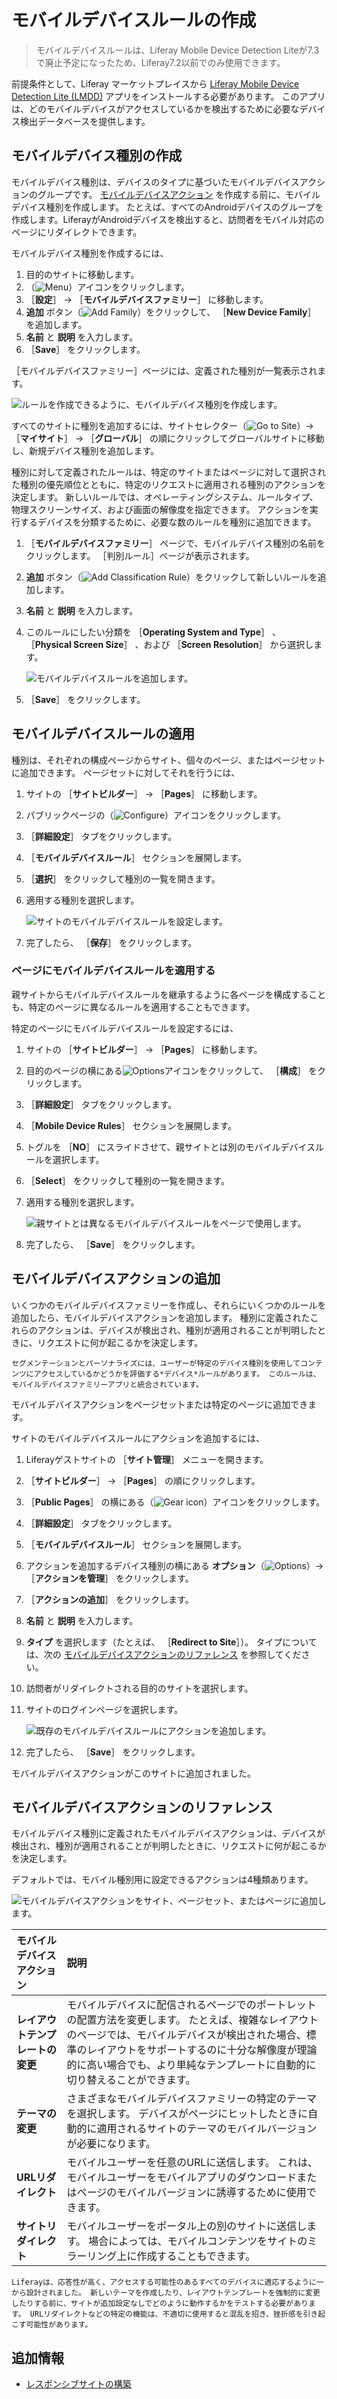 # モバイルデバイスルールの作成

> モバイルデバイスルールは、Liferay Mobile Device Detection Liteが7.3で廃止予定になったため、Liferay7.2以前でのみ使用できます。

前提条件として、Liferay マーケットプレイスから [Liferay Mobile Device Detection Lite (LMDD)](https://web.liferay.com/marketplace/-/mp/application/92831494) アプリをインストールする必要があります。 このアプリは、どのモバイルデバイスがアクセスしているかを検出するために必要なデバイス検出データベースを提供します。

## モバイルデバイス種別の作成

モバイルデバイス種別は、デバイスのタイプに基づいたモバイルデバイスアクションのグループです。 [モバイルデバイスアクション](#adding-mobile-device-actions) を作成する前に、モバイルデバイス種別を作成します。 たとえば、すべてのAndroidデバイスのグループを作成します。LiferayがAndroidデバイスを検出すると、訪問者をモバイル対応のページにリダイレクトできます。

モバイルデバイス種別を作成するには、

1. 目的のサイトに移動します。
1. （![Menu](../../../images/icon-menu.png)）アイコンをクリックします。
1. ［**設定**］ &rarr; ［**モバイルデバイスファミリー**］ に移動します。
1. **追加** ボタン（![Add Family](../../../images/icon-add.png)）をクリックして、 ［**New Device Family**］ を追加します。
1. **名前** と **説明** を入力します。
1. ［**Save**］ をクリックします。

［モバイルデバイスファミリー］ページには、定義された種別が一覧表示されます。

![ルールを作成できるように、モバイルデバイス種別を作成します。](./creating-mobile-device-rules/images/01.png)

すべてのサイトに種別を追加するには、サイトセレクター（![Go to Site](../../../images/icon-compass.png)）&rarr; ［**マイサイト**］ &rarr; ［**グローバル**］ の順にクリックしてグローバルサイトに移動し、新規デバイス種別を追加します。

種別に対して定義されたルールは、特定のサイトまたはページに対して選択された種別の優先順位とともに、特定のリクエストに適用される種別のアクションを決定します。 新しいルールでは、オペレーティングシステム、ルールタイプ、物理スクリーンサイズ、および画面の解像度を指定できます。 アクションを実行するデバイスを分類するために、必要な数のルールを種別に追加できます。

1. ［**モバイルデバイスファミリー**］ ページで、モバイルデバイス種別の名前をクリックします。 ［判別ルール］ページが表示されます。
1. **追加** ボタン（![Add Classification Rule](../../../images/icon-add.png)）をクリックして新しいルールを追加します。
1. **名前** と **説明** を入力します。
1. このルールにしたい分類を ［**Operating System and Type**］ 、 ［**Physical Screen Size**］ 、および ［**Screen Resolution**］ から選択します。

    ![モバイルデバイスルールを追加します。](creating-mobile-device-rules/images/02.png)

1. ［**Save**］ をクリックします。

## モバイルデバイスルールの適用

種別は、それぞれの構成ページからサイト、個々のページ、またはページセットに追加できます。 ページセットに対してそれを行うには、

1. サイトの ［**サイトビルダー**］ &rarr; ［**Pages**］ に移動します。
1. パブリックページの（![Configure](../../../images/icon-cog.png)）アイコンをクリックします。
1. ［**詳細設定**］ タブをクリックします。
1. ［**モバイルデバイスルール**］ セクションを展開します。
1. ［**選択**］ をクリックして種別の一覧を開きます。
1. 適用する種別を選択します。

    ![サイトのモバイルデバイスルールを設定します。](./creating-mobile-device-rules/images/03.png)

1. 完了したら、 ［**保存**］ をクリックします。

### ページにモバイルデバイスルールを適用する

親サイトからモバイルデバイスルールを継承するように各ページを構成することも、特定のページに異なるルールを適用することもできます。

特定のページにモバイルデバイスルールを設定するには、

1. サイトの ［**サイトビルダー**］ &rarr; ［**Pages**］ に移動します。
1. 目的のページの横にある![Options](../../../images/icon-options.png)アイコンをクリックして、 ［**構成**］ をクリックします。
1. ［**詳細設定**］ タブをクリックします。
1. ［**Mobile Device Rules**］ セクションを展開します。
1. トグルを ［**NO**］ にスライドさせて、親サイトとは別のモバイルデバイスルールを選択します。
1. ［**Select**］ をクリックして種別の一覧を開きます。
1. 適用する種別を選択します。

    ![親サイトとは異なるモバイルデバイスルールをページで使用します。](./creating-mobile-device-rules/images/04.png)

1. 完了したら、 ［**Save**］ をクリックします。

## モバイルデバイスアクションの追加

いくつかのモバイルデバイスファミリーを作成し、それらにいくつかのルールを追加したら、モバイルデバイスアクションを追加します。 種別に定義されたこれらのアクションは、デバイスが検出され、種別が適用されることが判明したときに、リクエストに何が起こるかを決定します。

```{tip}
セグメンテーションとパーソナライズには、ユーザーが特定のデバイス種別を使用してコンテンツにアクセスしているかどうかを評価する*デバイス*ルールがあります。 このルールは、モバイルデバイスファミリーアプリと統合されています。
```

モバイルデバイスアクションをページセットまたは特定のページに追加できます。

サイトのモバイルデバイスルールにアクションを追加するには、

1. Liferayゲストサイトの ［**サイト管理**］ メニューを開きます。
1. ［**サイトビルダー**］ &rarr; ［**Pages**］ の順にクリックします。
1. ［**Public Pages**］ の横にある（![Gear icon](../../../images/icon-cog.png)）アイコンをクリックします。
1. ［**詳細設定**］ タブをクリックします。
1. ［**モバイルデバイスルール**］ セクションを展開します。
1. アクションを追加するデバイス種別の横にある **オプション**（![Options](../../../images/icon-actions.png)）&rarr; ［**アクションを管理**］ をクリックします。
1. ［**アクションの追加**］ をクリックします。
1. **名前** と **説明** を入力します。
1. **タイプ** を選択します（たとえば、 ［**Redirect to Site**］）。 タイプについては、次の [モバイルデバイスアクションのリファレンス](#mobile-device-actions-reference) を参照してください。
1. 訪問者がリダイレクトされる目的のサイトを選択します。
1. サイトのログインページを選択します。

    ![既存のモバイルデバイスルールにアクションを追加します。](./creating-mobile-device-rules/images/05.png)

1. 完了したら、 ［**Save**］ をクリックします。

モバイルデバイスアクションがこのサイトに追加されました。

## モバイルデバイスアクションのリファレンス

モバイルデバイス種別に定義されたモバイルデバイスアクションは、デバイスが検出され、種別が適用されることが判明したときに、リクエストに何が起こるかを決定します。

デフォルトでは、モバイル種別用に設定できるアクションは4種類あります。

![モバイルデバイスアクションをサイト、ページセット、またはページに追加します。](./creating-mobile-device-rules/images/06.png)

| モバイルデバイスアクション      | 説明                                                                                                                                          |
|:------------------ |:------------------------------------------------------------------------------------------------------------------------------------------- |
| **レイアウトテンプレートの変更** | モバイルデバイスに配信されるページでのポートレットの配置方法を変更します。 たとえば、複雑なレイアウトのページでは、モバイルデバイスが検出された場合、標準のレイアウトをサポートするのに十分な解像度が理論的に高い場合でも、より単純なテンプレートに自動的に切り替えることができます。 |
| **テーマの変更** | さまざまなモバイルデバイスファミリーの特定のテーマを選択します。 デバイスがページにヒットしたときに自動的に適用されるサイトのテーマのモバイルバージョンが必要になります。                                                       |
| **URLリダイレクト** | モバイルユーザーを任意のURLに送信します。 これは、モバイルユーザーをモバイルアプリのダウンロードまたはページのモバイルバージョンに誘導するために使用できます。                                                           |
| **サイトリダイレクト** | モバイルユーザーをポータル上の別のサイトに送信します。 場合によっては、モバイルコンテンツをサイトのミラーリング上に作成することもできます。                                                                      |

```{tip}
Liferayは、応答性が高く、アクセスする可能性のあるすべてのデバイスに適応するように一から設計されました。 新しいテーマを作成したり、レイアウトテンプレートを強制的に変更したりする前に、サイトが追加設定なしでどのように動作するかをテストする必要があります。 URLリダイレクトなどの特定の機能は、不適切に使用すると混乱を招き、挫折感を引き起こす可能性があります。
```

## 追加情報

* [レスポンシブサイトの構築](./building-a-responsive-site.md)
